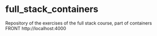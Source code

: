 # full_stack_containers
Repository of the exercises of the full stack course, part of containers
FRONT http://localhost:4000
